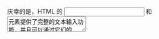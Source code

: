 庆幸的是，HTML 的 <input/> 和 <textarea/> 元素提供了完整的文本输入功能，并且可以通过它们的 selectionStart，selectionEnd 和 setSelectionRange 方法来获取当前输入的位置和设置选中，这些位置信息是基于文本字符串的顺序序号，如果想获取空间坐标位置，需要自己进行额外的计算。<input/> 和 <textarea/> 元素就是一个最简单的完整的文本编辑器。

如果我们的需求仅限于此，浏览器已经在在底层帮我们把这个问题处理完了，我们完全都不会意识到 caret 这个问题的存在。

编辑器首先要解决的第一个问题就是 caret 问题：

- 如何显示 caret
- 如何定位 caret

## 1. 如何显示 Caret

主要有两种不同的技术路线，
第一种方向是采用模拟 caret `绝对定位`的方法，
第二种方向是利用 html 的 `contenteditable` 的机制，让浏览器自己处理 caret。再展开到细节

1. 使用 <input/> 或 <textarea/> 模拟 caret （通常情况下 width 1px），动态操作它的绝对定位和 focus 状态，并且监听它的键盘输入事件作为整个文档内容的键盘输入响应入口
   代表作： monaco editor（vscode）
   ![图 2](../../../images/8b0989de2394605d1d25c2e4ffb1221a85fd094852614a8ccfa417081c0fb460.png)
2. 通过 div 模拟 caret
   腾讯文档 和 Google Doc
   ![图 3](../../../images/0edbd1f7751e59ca7a5be95bc0966f555b65eeabc49a39779d4587d5ef98483c.png)  
    虽然腾讯文档和 Google Doc 都是采用 div caret 方案，但是它们的编辑器技术路线却大相径庭，腾讯文档的内容是在 `canvas 中绘制的`。在 canvas 中绘制文档内容，不用觉得吃惊，它其实只是一种很常见的策略，几乎所有的 `web excel 都是在 canvas 中绘制的`。在 canvas 中会有几个好处就是，

   1. 对于大文档来说，性能会非常好，只需要按需绘制；
   2. 可以很容易地得到文档的浏览缩略图。缺点就是在文档中加入交互性变得很困难。

      > 为什么只有 vscode 使用 textarea 模拟 caret，而其他的编辑器都是用 div 来模拟 caret？
      > 答案很简单，vscode 是纯文本编辑器，其他的都是富文本编辑器，当用户进行复制粘贴的时候，textarea 只能接受字符串，会丢失粘贴文本内容的样式以及其他非文本的内容。

3. 整体 contenteditable
   代表作：石墨文档 和 语雀文档

   ```HTML
     <div contenteditable>请输入...</div>
   ```

   HTMLElement.contentEditable 属性用于表明元素是否是可编辑的。
   `基于 contenteditable 技术实现@选人功能`
   微博是通过一个纯的 textarea 来实现的 at 功能。
   qq 空间是用 contenteditable 的 div 来实现的

   `市场上大部分开源的富文本编辑器都是使用 contenteditable, 例如 draftjs 和 roosterjs。`(可以大胆猜测，语雀文档和石墨文档是基于某个开源的富文本编辑器基础之上进行开发的)

4. 局部 contenteditable
   代表作： Microsoft Office Word.

## 2. 如何定位 caret

显示 caret 非常简单，如何能正确计算出 caret 的位置才是真正的核心难点问题。(说明：对于 contenteditable 方向的方案，不存在定位 caret 的问题。)

monaco editor （vs code）的具体实现过程如下：

- 监听整个编辑器根节点 div 的 mousedown 事件
- 根据 mouse 的坐标计算出对应的行列数。关于它是如何根据当前鼠标点击点计算出对应的行列数的逻辑计算，大家可以参考：/vscode/src/vs/editor/browser/controller/mouseTarget.ts ， 详细的计算过程都在这里。
- 知道了行列数，最后一步就可以很容易推算出 caret 的正确位置。

## 其他场景

细心观察我们会发现在其他的应用场景里，我们也需要解决 caret 问题，其他最典型的就是 select 组件（即，带搜索功能的下拉选择多选组件）。
原理上都是通过 textarea/input/div 来模拟 caret，这里稍微有点区别，select 里面不是绝对定位，是采用文档流布局，这个 caret 元素和已选中的内容在 DOM 里是按顺序排列的。
